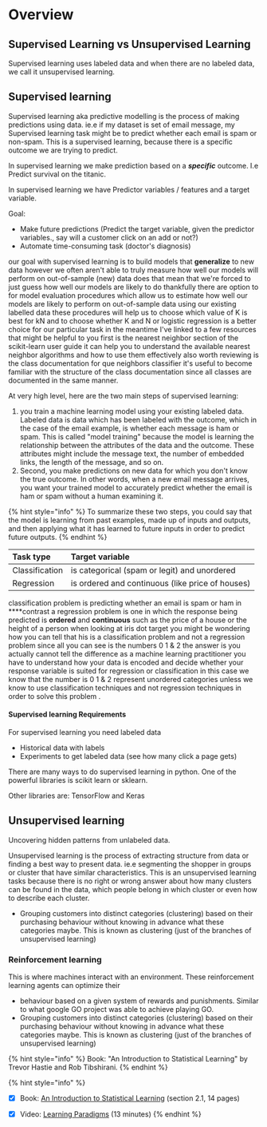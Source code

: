 # Overview

## Supervised Learning vs Unsupervised Learning

Supervised learning uses labeled data and when there are no labeled data, we call it unsupervised learning.

## **Supervised learning**

Supervised learning aka predictive modelling is the process of making predictions using data.  ie.e if my dataset is set of email message, my Supervised learning task might be to predict whether each email is spam or non-spam. This is a supervised learning, because there is a specific outcome we are trying to predict. 

In supervised learning we make prediction based on a _**specific**_ outcome. I.e Predict survival on the titanic. 

In supervised learning we have Predictor variables / features and a target variable.

Goal: 

* Make future predictions \(Predict the target variable, given the predictor variables., say will a customer click on an add or not?\)
* Automate time-consuming task \(doctor's diagnosis\)

our goal with supervised learning is to build models that **generalize** to new data however we often aren't able to truly  measure how well our models will perform on out-of-sample \(new\) data does that mean that we're forced to just guess how well our models are likely to do thankfully there are option to for model evaluation procedures which allow us to estimate how well our models are likely to perform on out-of-sample data using our existing labelled data these procedures will help us to choose which value of K is best for kN and to choose whether K and N or logistic regression is a better choice for our particular task  in the meantime I've linked to a few resources that might be helpful to you first is the nearest neighbor section of the scikit-learn user guide it can help you to understand the available nearest neighbor algorithms and how to use them effectively also worth reviewing is the  class documentation for que neighbors classifier it's useful to become familiar with the structure of the class documentation since all classes are documented in the same manner.

At very high level, here are the two main steps of supervised learning: 

1. you train a machine learning model using your existing labeled data. Labeled data is data which has been labeled with the outcome, which in the case of the email example,  is whether each message is ham or spam. This is called "model training" because the model is learning the relationship between the attributes of the data and the outcome. These attributes  might include the message text, the number of embedded links, the length of the message, and so on.  
2. Second, you make predictions on new data for which you don't know the true outcome. In other words, when a new email message arrives, you want your trained model to accurately predict whether the email is ham or spam without a human examining it. 

{% hint style="info" %}
To summarize these two steps, you could say that the model is learning from past examples, made up of inputs and outputs, and then applying what it has learned to future inputs in order to predict future outputs.
{% endhint %}

| **Task type** | **Target variable** |
| :--- | :--- |
| Classification | is categorical \(spam or legit\) and unordered |
| Regression | is ordered and continuous \(like price of houses\) |

classification problem is predicting whether an email is spam or ham in ****contrast a regression problem is one in which the response being predicted is **ordered** and **continuous** such as the price of a house or the height of a person when looking at iris dot target you might be wondering how you can tell that his is a classification problem and not a regression problem since all you can see is the numbers 0 1 & 2 the answer is you actually cannot tell the difference as a machine learning practitioner you have to understand how your data is encoded and decide whether your response variable is suited for regression or classification in this case we know that the number is 0 1 & 2 represent unordered categories unless we know to use classification techniques and not regression techniques in order to solve this problem .

#### **Supervised learning Requirements**

For supervised learning you need labeled data 

* Historical data with labels
* Experiments to get labeled data \(see how many click a page gets\)

There are many ways to do supervised learning in python. One of the powerful libraries is scikit learn or sklearn.

Other libraries are: TensorFlow and Keras

## **Unsupervised learning**

Uncovering hidden patterns from unlabeled data.

Unsupervised learning is the process of extracting structure from data or finding a best way to present data. ie.e segmenting the shopper in groups or cluster that have similar characteristics. This is an unsupervised learning tasks because there is no right or wrong answer about how many clusters can be found in the data, which people belong in which cluster or even how to describe each cluster.

* Grouping customers into distinct categories \(clustering\) based on their purchasing behaviour without knowing in advance what these categories maybe. This is known as clustering \(just of the branches of unsupervised learning\)

### **Reinforcement learning**

This is where machines interact with an environment. These reinforcement learning agents can optimize their 

* behaviour based on a given system of rewards and punishments. Similar to what google GO project was able to achieve playing GO.
* Grouping customers into distinct categories \(clustering\) based on their purchasing behaviour without knowing in advance what these categories maybe. This is known as clustering \(just of the branches of unsupervised learning\)

{% hint style="info" %}
Book: "An Introduction to Statistical Learning" by Trevor Hastie and Rob Tibshirani.
{% endhint %}

{% hint style="info" %}
* [x] Book: [An Introduction to Statistical Learning](http://www-bcf.usc.edu/~gareth/ISL/) \(section 2.1, 14 pages\)
* [x] Video: [Learning Paradigms](http://work.caltech.edu/library/014.html) \(13 minutes\)
{% endhint %}





